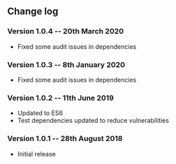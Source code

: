 ## Change log


### Version 1.0.4 -- 20th March 2020

 * Fixed some audit issues in dependencies


### Version 1.0.3 -- 8th January 2020

 * Fixed some audit issues in dependencies


### Version 1.0.2 -- 11th June 2019

 * Updated to ES6
 * Test dependencies updated to reduce vulnerabilities


### Version 1.0.1 -- 28th August 2018

 * Initial release
